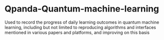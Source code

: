 # Qpanda-Quantum-machine-learning
Used to record the progress of daily learning outcomes in quantum machine learning, including but not limited to reproducing algorithms and interfaces mentioned in various papers and platforms, and improving on this basis
